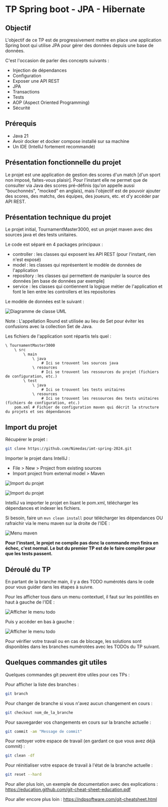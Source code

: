 # TP Spring boot - JPA - Hibernate

## Objectif

L'objectif de ce TP est de progressivement mettre en place une application Spring boot qui utilise JPA pour gérer des données depuis une base de données.

C'est l'occasion de parler des concepts suivants : 

- Injection de dépendances
- Configuration
- Exposer une API REST
- JPA
- Transactions
- Tests
- AOP (Aspect Oriented Programming)
- Sécurité

## Prérequis

- Java 21
- Avoir docker et docker compose installé sur sa machine
- Un IDE (IntelliJ fortement recommandé)

## Présentation fonctionnelle du projet

Le projet est une application de gestion des scores d'un match [d'un sport non imposé, faites-vous plaisir]. 
Pour l'instant elle ne permet que de consulter via Java des scores pré-définis (qu'on appelle aussi "bouchonnés", "mocked" en anglais), mais l'objectif est de pouvoir ajouter des scores, des matchs, des équipes, des joueurs, etc. et d'y accéder par API REST.

## Présentation technique du projet

Le projet initial, TournamentMaster3000, est un projet maven avec des sources java et des tests unitaires.

Le code est séparé en 4 packages principaux :

- controller : les classes qui exposent les API REST (pour l'instant, rien n'est exposé)
- model : les classes qui représentent le modèle de données de l'application
- repository : les classes qui permettent de manipuler la source des données [en base de données par exemple]
- service : les classes qui contiennent la logique métier de l'application et font le lien entre les controllers et les repositories

Le modèle de données est le suivant :


![Diagramme de classe UML](modele.png)

Note : L'appellation Round est utilisée au lieu de Set pour éviter les confusions avec la collection Set de Java.

Les fichiers de l'application sont répartis tels quel :

```
\ TournamentMaster3000
    \ src
        \ main
            \ java
                # Ici se trouvent les sources java
            \ resources
                # Ici se trouvent les ressources du projet (fichiers de configuration, etc.)
        \ test
            \ java
                # Ici se trouvent les tests unitaires
            \ resources
                # Ici se trouvent les ressources des tests unitaires (fichiers de configuration, etc.)
    pom.xml # Fichier de configuration maven qui décrit la structure du projets et ses dépendances
```
## Import du projet

Récupérer le projet :

```bash
git clone https://github.com/Nimedas/imt-spring-2024.git
```

Importer le projet dans IntelliJ :

- File > New > Project from existing sources
- Import project from external model > Maven

![Import du projet](import.png)

![Import du projet](import2.png)

IntelliJ va importer le projet en lisant le pom.xml, télécharger les dépendances et indexer les fichiers.

Si besoin, faire un `mvn clean install` pour télécharger les dépendances OU rafraichir via le menu maven sur la droite de l'IDE :

![Menu maven](maven.png)



**Pour l'instant, le projet ne compile pas donc la commande mvn finira en échec, c'est normal. Le but du premier TP est de le faire compiler pour que les tests passent.**

## Déroulé du TP

En partant de la branche main, il y a des TODO numérotés dans le code pour vous guider dans les étapes à suivre.

Pour les afficher tous dans un menu contextuel, il faut sur les pointillés en haut à gauche de l'IDE :

![Afficher le menu todo](todo.png)

Puis y accéder en bas à gauche :

![Afficher le menu todo](todo2.png)


Pour vérifier votre travail ou en cas de blocage, les solutions sont disponibles dans les branches numérotées avec les TODOs du TP suivant.

## Quelques commandes git utiles

Quelques commandes git peuvent être utiles pour ces TPs : 

Pour afficher la liste des branches : 

```bash
git branch
```

Pour changer de branche si vous n'avez aucun changement en cours :

```bash
git checkout nom_de_la_branche
```

Pour sauvegarder vos changements en cours sur la branche actuelle :

```bash
git commit -am "Message de commit"
```

Pour nettoyer votre espace de travail (en gardant ce que vous avez déjà commit) :

```bash
git clean -df
```

Pour réinitialiser votre espace de travail à l'état de la branche actuelle :

```bash
git reset --hard
```

Pour aller plus loin, un exemple de documentation avec des explications : https://education.github.com/git-cheat-sheet-education.pdf

Pour aller encore plus loin : https://ndpsoftware.com/git-cheatsheet.html